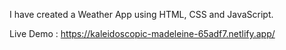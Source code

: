 I have created a Weather App using HTML, CSS and JavaScript.

Live Demo : https://kaleidoscopic-madeleine-65adf7.netlify.app/
